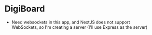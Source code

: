 # DigiBoard

 - Need websockets in this app, and NextJS does not support WebSockets, so I'm creating a server (I'll use Express as the server) 
